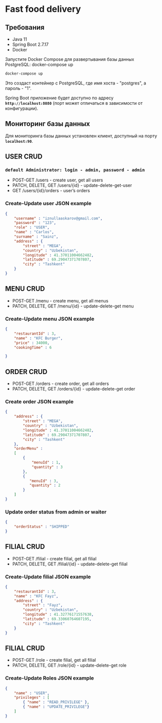 # Fast food delivery

## **Требования**

- Java 11
- Spring Boot 2.7.17
- Docker

Запустите Docker Compose для развертывания базы данных PostgreSQL:
docker-compose up

```bash
docker-compose up
```

Это создаст контейнер с PostgreSQL, где имя хоста - "postgres", а пароль - "1".

Spring Boot приложение будет доступно по адресу **`http://localhost:8080`** (порт может отличаться в зависимости от конфигурации).

## **Мониторинг базы данных**

Для мониторинга базы данных установлен клиент, доступный на порту **`localhost:90`**.

## USER CRUD

### `default Administrator: login - admin, password - admin`

- POST-GET /users - create user, get all users
- PATCH, DELETE, GET /users/{id} - update-delete-get-user
- GET /users/{id}/orders - user’s orders

### Create-Update user JSON example

```json
{
    "username" : "iznullaaskarov@gmail.com",
    "password" : "123",
    "role" : "USER",
    "name" : "Carlos",
    "surname" : "Sainz",
    "address" : {
        "street" : "MEGA",
        "country" : "Uzbekistan",
        "longitude" : 41.37011004662482,
        "latitude" : 69.29047371707807,
        "city" : "Tashkent"
    }
}
```

## MENU CRUD

- POST-GET /menu - create menu, get all menus
- PATCH, DELETE, GET /menu/{id} - update-delete-get menu

### Create-Update menu JSON example

```json
{
    "restaurantId" : 3,
    "name" : "KFC Burger",
    "price" : 34000,
    "cookingTime" : 6

}
```

## ORDER CRUD

- POST-GET /orders - create order, get all orders
- PATCH, DELETE, GET /orders/{id} - update-delete-get order

### Create order JSON example

```json
{
    "address" : {
        "street" : "MEGA",
        "country" : "Uzbekistan",
        "longitude" : 41.37011004662482,
        "latitude" : 69.29047371707807,
        "city" : "Tashkent"
    },
    "orderMenu" : 
    [
        {
            "menuId" : 1,
            "quantity" : 3
        },
        {
           "menuId" : 3,
           "quantity" : 2 
        }
    ]
}
```

### Update order status from admin or waiter

 

```json
{
    "orderStatus" : "SHIPPED"
}
```
## FILIAL CRUD

- POST-GET /filial - create filial, get all filial
- PATCH, DELETE, GET /filial/{id} - update-delete-get filial

### Create-Update filial JSON example
```json
{
    "restaurantId" : 3,
    "name" : "KFC Fayz",
    "address" : {
        "street" : "Fayz",
        "country" : "Uzbekistan",
        "longitude" : 41.32776171557638,
        "latitude" : 69.33060764607195,
        "city" : "Tashkent"
    }
}
```

## FILIAL CRUD

- POST-GET /role - create filial, get all filial
- PATCH, DELETE, GET /role/{id} - update-delete-get role

### Create-Update Roles JSON example
```json
{
    "name" : "USER",
    "privileges" : [
        { "name" : "READ_PRIVILEGE" },
        { "name" : "UPDATE_PRIVILEGE"}
    ]
}
```

